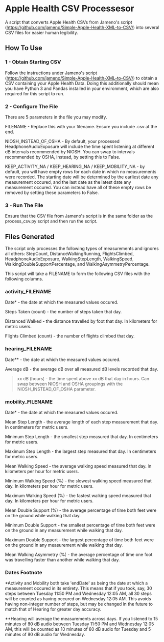 # Apple Health CSV Processesor

A script that converts Apple Health CSVs from Jameno's script (https://github.com/jameno/Simple-Apple-Health-XML-to-CSV/) into several CSV files for easier human legibility. 

## How To Use 

### 1 - Obtain Starting CSV
Follow the instructions under Jameno's script (https://github.com/jameno/Simple-Apple-Health-XML-to-CSV/) to obtain a CSV containing your Apple Health Data. Doing this additionally should mean you have Python 3 and Pandas installed in your environment, which are also required for this script to run.

### 2 - Configure The File
There are 5 parameters in the file you may modify. 

FILENAME - Replace this with your filename. Ensure you include .csv at the end.

NIOSH_INSTEAD_OF_OSHA - By default, your processed HeadphoneAudioExposure will include the time spent listening at different dB intervals recommended by NIOSH. You can swap to intervals recommended by OSHA, instead, by setting this to False. 

KEEP_ACTIVITY_NA / KEEP_HEARING_NA / KEEP_MOBILITY_NA - by default, you will have empty rows for each date in which no measurements were recorded. The starting date will be determined by the earliest date any measurement occured, and the last date as the latest date any measurement occured. You can instead have all of these empty rows be removed by setting these parameters to False. 

### 3 - Run The File
Ensure that the CSV file from Jameno's script is in the same folder as the process_csv.py script and then run the script. 

## Files Generated
The script only processes the following types of measurements and ignores all others: StepCount, DistanceWalkingRunning, FlightsClimbed, HeadphoneAudioExposure, WalkingStepLength, WalkingSpeed, WalkingDoubleSupportPercentage, and WalkingAsymmetryPercentage.

This script will take a FILENAME to form the following CSV files with the following columns. 

### activity_FILENAME
Date* - the date at which the measured values occured. 

Steps Taken (count) - the number of steps taken that day. 

Distanced Walked - the distance travelled by foot that day. In kilometers for metric users. 

Flights Climbed (count) - the number of flights climbed that day. 


### hearing_FILENAME
Date** - the date at which the measured values occured. 

Average dB - the average dB over all measured dB levels recorded that day. 

>xx dB (hours) - the time spent above xx dB that day in hours. Can swap between NIOSH and OSHA groupings with the NIOSH_INSTEAD_OF_OSHA parameter.


### mobility_FILENAME
Date* - the date at which the measured values occured. 

Mean Step Length - the average length of each step measurement that day. In centimeters for metric users. 

Minimum Step Length - the smallest step measured that day. In centimeters for metric users. 

Maximum Step Length - the largest step measured that day. In centimeters for metric users. 

Mean Walking Speed - the average walking speed measured that day. In kilometers per hour for metric users. 

Minimum Walking Speed (%) - the slowest walking speed measured that day. In kilometers per hour for metric users. 

Maximum Walking Speed (%) - the fastest walking speed measured that day. In kilometers per hour for metric users. 

Mean Double Support (%) - the average percentage of time both feet were on the ground while walking that day. 

Minimum Double Support - the smallest percentage of time both feet were on the ground in any measurement while walking that day. 

Maximum Double Support - the largest percentage of time both feet were on the ground in any measurement while walking that day. 

Mean Walking Asymmetry (%) - the average percentage of time one foot was travelling faster than another while walking that day. 


### Dates Footnote
*Activity and Mobility both take 'endDate' as being the date at which a measurement occured in its entirety. This means that if you took, say, 30 steps between Tuesday 11:50 PM and Wednesday 12:05 AM, all 30 steps will be counted as having occured on Wednesday 12:05 AM. This avoids having non-integer number of steps, but may be changed in the future to match that of Hearing for greater day accuracy. 

**Hearing will average the measurements across days. If you listened to 15 minutes of 80 dB audio between Tuesday 11:50 PM and Wednesday 12:05 AM, this will be counted as 10 minutes of 80 dB audio for Tuesday and 5 minutes of 80 dB audio for Wednesday. 
